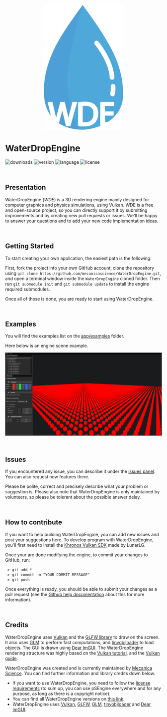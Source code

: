 <p align="center">
    <img src="imgs/logo.png" height="400" alt="logo"/>
</p>

# WaterDropEngine

![downloads](https://img.shields.io/github/downloads/MecanicaScience/WaterDropEngine/total)
![version](https://img.shields.io/github/v/release/mecanicascience/WaterDropEngine)
![language](https://img.shields.io/badge/Language-C++-9cf)
![license](https://img.shields.io/github/license/mecanicascience/WaterDropEngine)

<br />

## Presentation
WaterDropEngine (<i>WDE</i>) is a 3D rendering engine mainly designed for computer graphics and physics simulations, using Vulkan.
WDE is a free and open-source project, so you can directly support it by submitting improvements and by creating
new pull requests or issues.
We'll be happy to answer your questions and to add your new code implementation ideas.


<br/>

## Getting Started
To start creating your own application, the easiest path is the following:

First, fork the project into your own GitHub account, clone the repository using `git clone https://github.com/mecanicascience/WaterDropEngine.git`,
and open a terminal window inside the `WaterDropEngine` cloned folder. Then run `git submodule init` and `git submodule update`
to install the engine required submodules.

Once all of these is done, you are ready to start using WaterDropEngine.

<br/>

## Examples
You will find the examples list on the [app/examples](app/examples) folder.

Here below is an engine scene example.

![Engine demo](imgs/engine.png)

<br />

## Issues
If you encountered any issue, you can describe it under the [issues panel](https://github.com/mecanicascience/WaterDropEngine/issues).
You can also request new features there.

Please be polite, correct and precisely describe what your problem or suggestion is. Please also note that WaterDropEngine
is only maintained by volunteers, so please be tolerant about the possible answer delay.

<br/>

## How to contribute
If you want to help building WaterDropEngine, you can add new issues and post your suggestions here. To develop program with WaterDropEngine,
you'll first need to install the [Khronos Vulkan SDK](https://www.lunarg.com/vulkan-sdk/) made by LunarLG.

Once your are done modifying the engine, to commit your changes to GitHub, run:
```git
 > git add *
 > git commit -m "YOUR COMMIT MESSAGE"
 > git push
```

Once everything is ready, you should be able to submit your changes as a pull request (see the
[Github help documentation](https://help.github.com/en/github/collaborating-with-issues-and-pull-requests/creating-a-pull-request)
about this for more information).

<br />

## Credits
WaterDropEngine uses [Vulkan](https://www.vulkan.org/) and the [GLFW library](https://www.glfw.org/) to draw on the screen.
It also uses [GLM](https://github.com/g-truc/glm) to perform fast computations, and [tinyobjloader](https://github.com/tinyobjloader/tinyobjloader) to load objects. 
The GUI is drawn using [Dear ImGUI](https://github.com/ocornut/imgui).
The WaterDropEngine rendering structure was highly based on the [Vulkan tutorial](https://vulkan-tutorial.com), and the [Vulkan guide](https://vkguide.dev/).

WaterDropEngine was created and is currently maintained by [Mecanica Science](https://mecanicascience.fr/).
You can find further information and library credits down below.
- If you want to use WaterDropEngine, you need to follow the [license requirements](https://github.com/mecanicascience/WaterDropEngine/blob/master/LICENSE) (to sum up, you can use pSEngine everywhere and for any purpose, as long as there is a copyright notice).
- You can find all WaterDropEngine versions on [this link](https://github.com/mecanicascience/WaterDropEngine/releases).
- WaterDropEngine uses [Vulkan](https://www.vulkan.org/), [GLFW](https://www.glfw.org/), [GLM](https://github.com/g-truc/glm),
[tinyobjloader](https://github.com/tinyobjloader/tinyobjloader) and [Dear ImGUI](https://github.com/ocornut/imgui).

<br />
